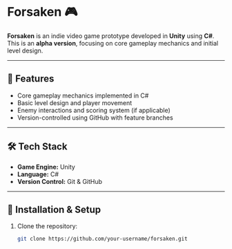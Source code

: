 # Forsaken 🎮

**Forsaken** is an indie video game prototype developed in **Unity** using **C#**.  
This is an **alpha version**, focusing on core gameplay mechanics and initial level design.

---

## 🎯 Features
- Core gameplay mechanics implemented in C#
- Basic level design and player movement
- Enemy interactions and scoring system (if applicable)
- Version-controlled using GitHub with feature branches

---

## 🛠 Tech Stack
- **Game Engine:** Unity  
- **Language:** C#  
- **Version Control:** Git & GitHub  

---

## 🚀 Installation & Setup
1. Clone the repository:
   ```bash
   git clone https://github.com/your-username/forsaken.git
